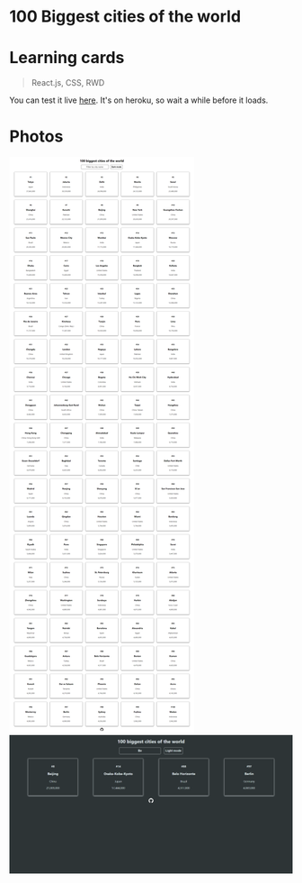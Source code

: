 # 100 Biggest cities of the world

# Learning cards 
> React.js, CSS, RWD

You can test it live [here](http://learningcards.herokuapp.com/). It's on heroku, so wait a while before it loads.

# Photos

![Photo](./screen.png)
![Photo2](./screen2.png)

